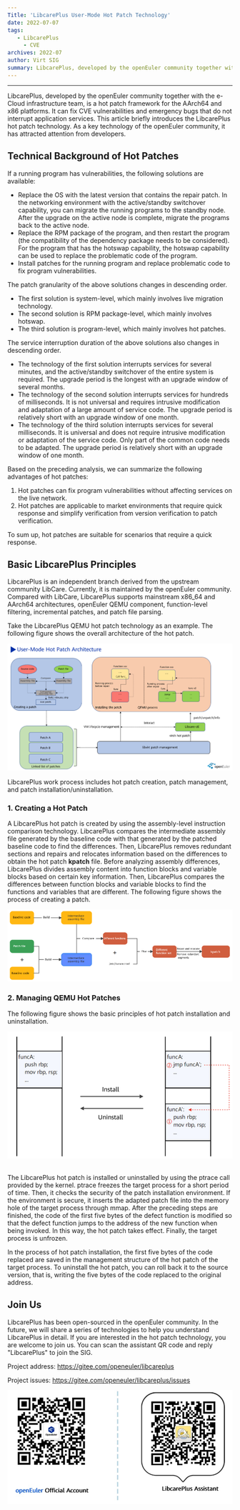 ```yaml
---
Title: 'LibcarePlus User-Mode Hot Patch Technology'
date: 2022-07-07
tags:
   - LibcarePlus
     - CVE
archives: 2022-07
author: Virt SIG
summary: LibcarePlus, developed by the openEuler community together with the e-Cloud infrastructure team, is a hot patch framework for the AArch64 and x86 platforms. It can fix CVE vulnerabilities and emergency bugs that do not interrupt application services.
---
```


---

LibcarePlus, developed by the openEuler community together with the e-Cloud infrastructure team, is a hot patch framework for the AArch64 and x86 platforms. It can fix CVE vulnerabilities and emergency bugs that do not interrupt application services. This article briefly introduces the LibcarePlus hot patch technology. As a key technology of the openEuler community, it has attracted attention from developers.  

## Technical Background of Hot Patches

If a running program has vulnerabilities, the following solutions are available:

- Replace the OS with the latest version that contains the repair patch. In the networking environment with the active/standby switchover capability, you can migrate the running programs to the standby node. After the upgrade on the active node is complete, migrate the programs back to the active node.  
- Replace the RPM package of the program, and then restart the program (the compatibility of the dependency package needs to be considered). For the program that has the hotswap capability, the hotswap capability can be used to replace the problematic code of the program.  
- Install patches for the running program and replace problematic code to fix program vulnerabilities.  

The patch granularity of the above solutions changes in descending order.  
- The first solution is system-level, which mainly involves live migration technology.
- The second solution is RPM package-level, which mainly involves hotswap.
- The third solution is program-level, which mainly involves hot patches.

The service interruption duration of the above solutions also changes in descending order.  
- The technology of the first solution interrupts services for several minutes, and the active/standby switchover of the entire system is required. The upgrade period is the longest with an upgrade window of several months.  
- The technology of the second solution interrupts services for hundreds of milliseconds. It is not universal and requires intrusive modification and adaptation of a large amount of service code. The upgrade period is relatively short with an upgrade window of one month.  
- The technology of the third solution interrupts services for several milliseconds. It is universal and does not require intrusive modification or adaptation of the service code. Only part of the common code needs to be adapted. The upgrade period is relatively short with an upgrade window of one month.  

Based on the preceding analysis, we can summarize the following advantages of hot patches:  

1. Hot patches can fix program vulnerabilities without affecting services on the live network.   
2. Hot patches are applicable to market environments that require quick response and simplify verification from version verification to patch verification.   

To sum up, hot patches are suitable for scenarios that require a quick response.    

## Basic LibcarePlus Principles

LibcarePlus is an independent branch derived from the upstream community LibCare. Currently, it is maintained by the openEuler community. Compared with LibCare, LibcarePlus supports mainstream x86_64 and AArch64 architectures, openEuler QEMU component, function-level filtering, incremental patches, and patch file parsing.  

Take the LibcarePlus QEMU hot patch technology as an example. The following figure shows the overall architecture of the hot patch.  

<img src="./002.png">

LibcarePlus work process includes hot patch creation, patch management, and patch installation/uninstallation.  

### 1. Creating a Hot Patch

A LibcarePlus hot patch is created by using the assembly-level instruction comparison technology. LibcarePlus compares the intermediate assembly file generated by the baseline code with that generated by the patched baseline code to find the differences. Then, LibcarePlus removes redundant sections and repairs and relocates information based on the differences to obtain the hot patch **kpatch** file. Before analyzing assembly differences, LibcarePlus divides assembly content into function blocks and variable blocks based on certain key information. Then, LibcarePlus compares the differences between function blocks and variable blocks to find the functions and variables that are different. The following figure shows the process of creating a patch.  

<img src="./003.png">

### 2. Managing QEMU Hot Patches

The following figure shows the basic principles of hot patch installation and uninstallation.  

<div align=center>

<img src="./004.png">

</div><br>

The LibcarePlus hot patch is installed or uninstalled by using the ptrace call provided by the kernel. ptrace freezes the target process for a short period of time. Then, it checks the security of the patch installation environment. If the environment is secure, it inserts the adapted patch file into the memory hole of the target process through mmap. After the preceding steps are finished, the code of the first five bytes of the defect function is modified so that the defect function jumps to the address of the new function when being invoked. In this way, the hot patch takes effect. Finally, the target process is unfrozen.  

In the process of hot patch installation, the first five bytes of the code replaced are saved in the management structure of the hot patch of the target process. To uninstall the hot patch, you can roll back it to the source version, that is, writing the five bytes of the code replaced to the original address.  

## Join Us

LibcarePlus has been open-sourced in the openEuler community. In the future, we will share a series of technologies to help you understand LibcarePlus in detail. If you are interested in the hot patch technology, you are welcome to join us. You can scan the assistant QR code and reply "LibcarePlus" to join the SIG.  

Project address: <https://gitee.com/openeuler/libcareplus>

Project issues: <https://gitee.com/openeuler/libcareplus/issues>

<img src="./006.jpg">